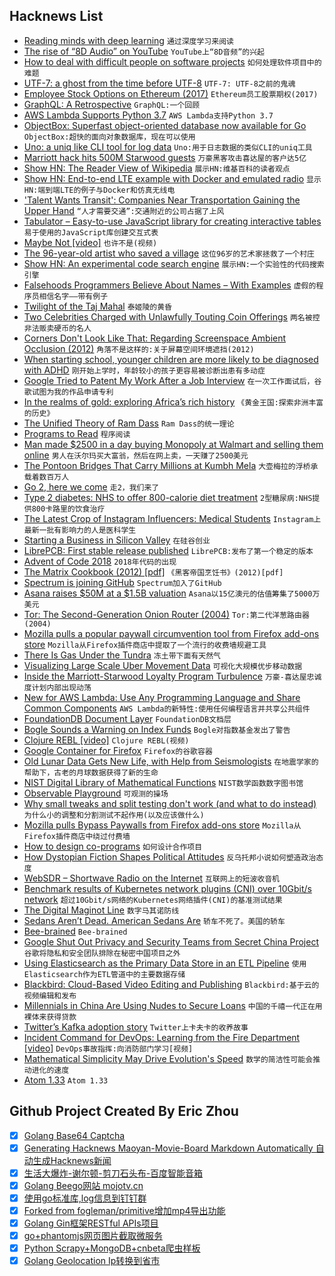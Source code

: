 ## Hacknews List


- [Reading minds with deep learning](https://blog.floydhub.com/reading-minds-with-deep-learning/)  `通过深度学习来阅读`
- [The rise of “8D Audio” on YouTube](https://melmagazine.com/en-us/story/why-are-so-many-dudes-losing-their-shit-over-8d-audio)  `YouTube上“8D音频”的兴起`
- [How to deal with difficult people on software projects](https://people.neilon.software/)  `如何处理软件项目中的难题`
- [UTF-7: a ghost from the time before UTF-8](https://crawshaw.io/blog/utf7)  `UTF-7: UTF-8之前的鬼魂`
- [Employee Stock Options on Ethereum (2017)](https://blog.neufund.org/tokenizing-startup-equity-part-1-employee-incentive-options-plan-esop-on-ethereum-blockchain-dce2416f4505)  `Ethereum员工股票期权(2017)`
- [GraphQL: A Retrospective](https://verve.co/engineering/graphql-a-retrospective/)  `GraphQL:一个回顾`
- [AWS Lambda Supports Python 3.7](https://aws.amazon.com/about-aws/whats-new/2018/11/aws-lambda-supports-python-37/)  `AWS Lambda支持Python 3.7`
- [ObjectBox: Superfast object-oriented database now available for Go](https://github.com/objectbox/objectbox-go)  `ObjectBox:超快的面向对象数据库，现在可以使用`
- [Uno: a uniq like CLI tool for log data](https://unomaly.com/blog/its-in-the-anomalies/)  `Uno:用于日志数据的类似CLI的uniq工具`
- [Marriott hack hits 500M Starwood guests](https://www.bbc.co.uk/news/technology-46401890)  `万豪黑客攻击喜达屋的客户达5亿`
- [Show HN: The Reader View of Wikipedia](https://thereaderwiki.com/en/)  `展示HN:维基百科的读者观点`
- [Show HN: End-to-end LTE example with Docker and emulated radio](https://github.com/pgorczak/srslte-docker-emulated)  `显示HN:端到端LTE的例子与Docker和仿真无线电`
- [&#39;Talent Wants Transit&#39;: Companies Near Transportation Gaining the Upper Hand](https://www.npr.org/2018/11/29/671203167/talent-wants-transit-companies-near-transportation-gaining-the-upper-hand)  `“人才需要交通”:交通附近的公司占据了上风`
- [Tabulator – Easy-to-use JavaScript library for creating interactive tables](http://tabulator.info/)  `易于使用的JavaScript库创建交互式表`
- [Maybe Not [video]](https://www.youtube.com/watch?v=YR5WdGrpoug)  `也许不是(视频)`
- [The 96-year-old artist who saved a village](http://www.bbc.com/travel/gallery/20181128-the-96-year-old-painter-who-saved-a-village)  `这位96岁的艺术家拯救了一个村庄`
- [Show HN: An experimental code search engine](https://codegrep.com)  `展示HN:一个实验性的代码搜索引擎`
- [Falsehoods Programmers Believe About Names – With Examples](https://shinesolutions.com/2018/01/08/falsehoods-programmers-believe-about-names-with-examples/)  `虚假的程序员相信名字——带有例子`
- [Twilight of the Taj Mahal](https://www.bbc.co.uk/news/resources/idt-sh/twilight_of_the_taj)  `泰姬陵的黄昏`
- [Two Celebrities Charged with Unlawfully Touting Coin Offerings](https://www.sec.gov/news/press-release/2018-268)  `两名被控非法贩卖硬币的名人`
- [Corners Don&#39;t Look Like That: Regarding Screenspace Ambient Occlusion (2012)](http://nothings.org/gamedev/ssao/)  `角落不是这样的:关于屏幕空间环境遮挡(2012)`
- [When starting school, younger children are more likely to be diagnosed with ADHD](https://news.harvard.edu/gazette/story/2018/11/when-starting-school-younger-children-are-more-likely-to-be-diagnosed-with-adhd-study-says/)  `刚开始上学时，年龄较小的孩子更容易被诊断出患有多动症`
- [Google Tried to Patent My Work After a Job Interview](https://patentpandas.org/stories/company-patented-my-idea)  `在一次工作面试后，谷歌试图为我的作品申请专利`
- [In the realms of gold: exploring Africa’s rich history](https://spectator.us/realms-gold-africas-rich-history/)  `《黄金王国:探索非洲丰富的历史》`
- [The Unified Theory of Ram Dass](https://www.gq.com/story/the-unified-theory-of-ram-dass)  `Ram Dass的统一理论`
- [Programs to Read](http://wiki.c2.com/?ProgramsToRead)  `程序阅读`
- [Man made $2500 in a day buying Monopoly at Walmart and selling them online](https://www.youtube.com/watch?v=FknkqT5tHK8)  `男人在沃尔玛买大富翁，然后在网上卖，一天赚了2500美元`
- [The Pontoon Bridges That Carry Millions at Kumbh Mela](https://www.theatlantic.com/photo/2018/11/the-pontoon-bridges-that-carry-millions-at-kumbh-mela/576823/)  `大壶梅拉的浮桥承载着数百万人`
- [Go 2, here we come](https://blog.golang.org/go2-here-we-come)  `走2，我们来了`
- [Type 2 diabetes: NHS to offer 800-calorie diet treatment](https://www.bbc.com/news/health-46363869)  `2型糖尿病:NHS提供800卡路里的饮食治疗`
- [The Latest Crop of Instagram Influencers: Medical Students](https://slate.com/technology/2018/11/medical-students-instagram-influencers-ethics-debate.html)  `Instagram上最新一批有影响力的人是医科学生`
- [Starting a Business in Silicon Valley](http://www.tlalexander.com/business/)  `在硅谷创业`
- [LibrePCB: First stable release published](https://librepcb.org/blog/2018-11-25_release_0.1.0/)  `LibrePCB:发布了第一个稳定的版本`
- [Advent of Code 2018](https://adventofcode.com/2018)  `2018年代码的出现`
- [The Matrix Cookbook (2012) [pdf]](https://www.math.uwaterloo.ca/~hwolkowi/matrixcookbook.pdf)  `《黑客帝国烹饪书》(2012)[pdf]`
- [Spectrum is joining GitHub](https://spectrum.chat/spectrum/general/spectrum-is-joining-github~1d3eb8ee-4c99-46c0-8daf-ca35a96be6ce)  `Spectrum加入了GitHub`
- [Asana raises $50M at a $1.5B valuation](https://techcrunch.com/2018/11/29/asana-a-work-management-platform-nabs-50m-growth-round-at-a-1-5b-valuation/)  `Asana以15亿澳元的估值筹集了5000万美元`
- [Tor: The Second-Generation Onion Router (2004)](https://svn.torproject.org/svn/projects/design-paper/tor-design.html)  `Tor:第二代洋葱路由器(2004)`
- [Mozilla pulls a popular paywall circumvention tool from Firefox add-ons store](https://boingboing.net/2018/11/29/but-not-chrome.html)  `Mozilla从Firefox插件商店中提取了一个流行的收费墙规避工具`
- [There Is Gas Under the Tundra](https://www.lensculture.com/articles/charles-xelot-there-is-gas-under-the-tundra)  `冻土带下面有天然气`
- [Visualizing Large Scale Uber Movement Data](http://blog.rabimba.com/2018/11/visualizing-large-scale-uber-movement.html)  `可视化大规模优步移动数据`
- [Inside the Marriott-Starwood Loyalty Program Turbulence](https://www.wsj.com/articles/inside-the-marriott-starwood-loyalty-program-turbulence-1543416010)  `万豪-喜达屋忠诚度计划内部出现动荡`
- [New for AWS Lambda: Use Any Programming Language and Share Common Components](https://aws.amazon.com/blogs/aws/new-for-aws-lambda-use-any-programming-language-and-share-common-components/)  `AWS Lambda的新特性:使用任何编程语言并共享公共组件`
- [FoundationDB Document Layer](https://www.foundationdb.org/blog/announcing-document-layer/)  `FoundationDB文档层`
- [Bogle Sounds a Warning on Index Funds](https://www.wsj.com/articles/bogle-sounds-a-warning-on-index-funds-1543504551)  `Bogle对指数基金发出了警告`
- [Clojure REBL [video]](https://www.youtube.com/watch?v=c52QhiXsmyI)  `Clojure REBL(视频)`
- [Google Container for Firefox](https://addons.mozilla.org/en-US/firefox/addon/google-container/?src=recommended)  `Firefox的谷歌容器`
- [Old Lunar Data Gets New Life, with Help from Seismologists](https://spectrum.ieee.org/tech-talk/aerospace/space-flight/old-lunar-data-gets-new-life-with-help-from-seismologists)  `在地震学家的帮助下，古老的月球数据获得了新的生命`
- [NIST Digital Library of Mathematical Functions](https://dlmf.nist.gov/)  `NIST数学函数数字图书馆`
- [Observable Playground](https://beta.observablehq.com/playground)  `可观测的操场`
- [Why small tweaks and split testing don&#39;t work (and what to do instead)](https://www.cortes.design/post/saas-website-conversion-split-test)  `为什么小的调整和分割测试不起作用(以及应该做什么)`
- [Mozilla pulls Bypass Paywalls from Firefox add-ons store](https://github.com/iamadamdev/bypass-paywalls-firefox/issues/82)  `Mozilla从Firefox插件商店中绕过付费墙`
- [How to design co-programs](https://patternsinfp.wordpress.com/2018/11/21/how-to-design-co-programs/)  `如何设计合作项目`
- [How Dystopian Fiction Shapes Political Attitudes](https://www.cambridge.org/core/journals/perspectives-on-politics/article/its-the-end-of-the-world-and-they-know-it-how-dystopian-fiction-shapes-political-attitudes/3853105561CB840EAB79258DC2575849)  `反乌托邦小说如何塑造政治态度`
- [WebSDR – Shortwave Radio on the Internet](http://websdr.ewi.utwente.nl:8901/)  `互联网上的短波收音机`
- [Benchmark results of Kubernetes network plugins (CNI) over 10Gbit/s network](https://itnext.io/benchmark-results-of-kubernetes-network-plugins-cni-over-10gbit-s-network-36475925a560)  `超过10Gbit/s网络的Kubernetes网络插件(CNI)的基准测试结果`
- [The Digital Maginot Line](https://www.ribbonfarm.com/2018/11/28/the-digital-maginot-line/)  `数字马其诺防线`
- [Sedans Aren’t Dead. American Sedans Are](https://www.bloomberg.com/opinion/articles/2018-11-29/chevrolet-sedans-suffer-while-toyota-and-honda-hang-on)  `轿车不死了。美国的轿车`
- [Bee-brained](https://aeon.co/essays/inside-the-mind-of-a-bee-is-a-hive-of-sensory-activity)  `Bee-brained`
- [Google Shut Out Privacy and Security Teams from Secret China Project](https://theintercept.com/2018/11/29/google-china-censored-search/)  `谷歌将隐私和安全团队排除在秘密中国项目之外`
- [Using Elasticsearch as the Primary Data Store in an ETL Pipeline](https://vlkan.com/blog/post/2018/11/14/elasticsearch-primary-data-store/)  `使用Elasticsearch作为ETL管道中的主要数据存储`
- [Blackbird: Cloud-Based Video Editing and Publishing](https://www.blackbird.video/)  `Blackbird:基于云的视频编辑和发布`
- [Millennials in China Are Using Nudes to Secure Loans](https://www.vice.com/en_uk/article/kzv38w/millennials-in-china-are-using-nudes-to-secure-loans)  `中国的千禧一代正在用裸体来获得贷款`
- [Twitter’s Kafka adoption story](https://blog.twitter.com/engineering/en_us/topics/insights/2018/twitters-kafka-adoption-story.html)  `Twitter上卡夫卡的收养故事`
- [Incident Command for DevOps: Learning from the Fire Department [video]](https://www.youtube.com/watch?v=Zn8-R6Pt9hY)  `DevOps事故指挥:向消防部门学习[视频]`
- [Mathematical Simplicity May Drive Evolution&#39;s Speed](https://www.quantamagazine.org/computer-science-and-biology-explore-algorithmic-evolution-20181129/)  `数学的简洁性可能会推动进化的速度`
- [Atom 1.33](https://blog.atom.io/2018/11/28/atom-1-33.html)  `Atom 1.33`

## Github Project Created By Eric Zhou

- [x] [Golang Base64 Captcha](https://github.com/mojocn/base64Captcha)
- [x] [Generating Hacknews Maoyan-Movie-Board Markdown Automatically 自动生成Hacknews新闻](https://github.com/dejavuzhou/md-genie)
- [x] [生活大爆炸-谢尔顿-剪刀石头布-百度智能音箱](https://github.com/mojocn/dueros-bang-game)
- [x] [Golang Beego网站 mojotv.cn](https://github.com/mojocn/www.mojotv.cn)
- [x] [使用go标准库,log信息到钉钉群](https://github.com/mojocn/dooger)
- [x] [Forked from fogleman/primitive增加mp4导出功能](https://github.com/mojocn/primitive)
- [x] [Golang Gin框架RESTful APIs项目](https://github.com/JJJJJJJerk/ezier-golang-web-api-framework)
- [x] [go+phantomjs网页图片截取微服务](https://github.com/mojocn/screen_shot)
- [x] [Python Scrapy+MongoDB+cnbeta爬虫样板](https://github.com/mojocn/scrapy_mongodb_boilerplate_cnbeta)
- [x] [Golang Geolocation Ip转换到省市](https://github.com/mojocn/ip2location)